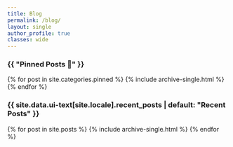 ```yaml
---
title: Blog
permalink: /blog/
layout: single
author_profile: true
classes: wide
---
```

<h3 class="archive__subtitle">{{ "Pinned Posts 📌" }}</h3>

{% for post in site.categories.pinned %}
  {% include archive-single.html %}
{% endfor %}

<h3 class="archive__subtitle">{{ site.data.ui-text[site.locale].recent_posts | default: "Recent Posts" }}</h3>

{% for post in site.posts %}
{% include archive-single.html %}
{% endfor %}

